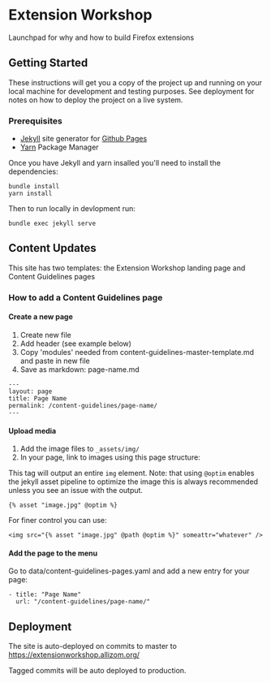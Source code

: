# Extension Workshop

Launchpad for why and how to build Firefox extensions

## Getting Started

These instructions will get you a copy of the project up and running on your local machine for development and testing purposes. See deployment for notes on how to deploy the project on a live system.

### Prerequisites

- [Jekyll](https://jekyllrb.com) site generator for [Github Pages](https://pages.github.com)
- [Yarn](https://yarnpkg.com/en/) Package Manager

Once you have Jekyll and yarn insalled you'll need to install the dependencies:

```
bundle install
yarn install
```

Then to run locally in devlopment run:

```
bundle exec jekyll serve
```

## Content Updates

This site has two templates: the Extension Workshop landing page and Content Guidelines pages

### How to add a Content Guidelines page

#### Create a new page

1. Create new file
2. Add header (see example below)
3. Copy 'modules' needed from content-guidelines-master-template.md and paste in new file
4. Save as markdown: page-name.md

```
---
layout: page
title: Page Name
permalink: /content-guidelines/page-name/
---
```

#### Upload media

1. Add the image files to `_assets/img/`
2. In your page, link to images using this page structure:

This tag will output an entire `img` element. Note: that using `@optim` enables the jekyll asset pipeline to optimize the image this is always recommended unless you see an issue with the output.

```
{% asset "image.jpg" @optim %}
```

For finer control you can use:

```
<img src="{% asset "image.jpg" @path @optim %}" someattr="whatever" />
```

#### Add the page to the menu

Go to data/content-guidelines-pages.yaml and add a new entry for your page:

```
- title: "Page Name"
  url: "/content-guidelines/page-name/"

```

## Deployment

The site is auto-deployed on commits to master to https://extensionworkshop.allizom.org/

Tagged commits will be auto deployed to production.
